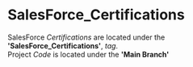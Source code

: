 # SalesForce_Certifications
SalesForce *Certifications* are located under the **'SalesForce_Certifications'**, *tag*. <br>
Project *Code* is located under the **'Main Branch'**<br>
